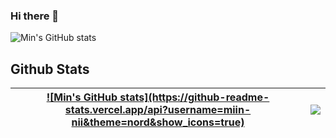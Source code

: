 ### Hi there 👋

![Min's GitHub stats](https://github-readme-stats.vercel.app/api?username=miin-nii&theme=nord&show_icons=true)


## Github Stats  
<table>
  <thead>
    <tr>
      <th>
          <a href="https://github.com/anuraghazra/github-readme-stats">
            ![Min's GitHub stats](https://github-readme-stats.vercel.app/api?username=miin-nii&theme=nord&show_icons=true)
        </a>
      </th>
      <th>
        <a href="https://github.com/anuraghazra/github-readme-stats">
         <img align="center" src="https://github-readme-stats.vercel.app/api/top-langs/?username=miin-nii&layout=compact&hide_border=true&theme=graywhite" />
        </a>
      </th>
    </tr>
  </thead>
</table>
<br/>  
